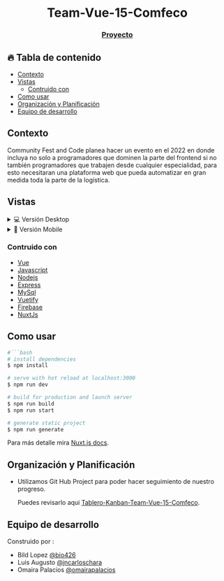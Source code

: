 <h1 align="center">Team-Vue-15-Comfeco</h1>

<div align="center">
  <h3>
    <a href="http://54.80.141.168:3000/1" target="_blank" >
      Proyecto
    </a>
  </h3>
</div>

<!-- TABLE OF CONTENTS -->

## 🔥 Tabla de contenido

- [Contexto](#contexto)
- [Vistas](#vistas)
  - [Contruido con](#construido-con)
- [Como usar](#como-usar)
- [Organización y Planificación](#organización-y-planificación)
- [Equipo de desarrollo](#equipo-de-desarrollo)

## Contexto

Community Fest and Code planea hacer un evento en el 2022 en donde incluya no solo a programadores que dominen la parte del frontend si no también programadores que trabajen desde cualquier especialidad, para esto necesitaran una plataforma web que pueda automatizar en gran medida toda la parte de la logística.

## Vistas

<details>
  <summary>💻 Versión Desktop</summary>

![screenshot](https://i.imgur.com/2pAFLxm.png)
![screenshot](https://i.imgur.com/R5sBAUJ.png)
![screenshot](https://i.imgur.com/IOb2g38.png)
![screenshot](https://i.imgur.com/gHvyaLO.png)

</details>

<details>
  <summary>📱 Versión Mobile</summary>

![screenshot](https://i.imgur.com/3TJA64F.png)
![screenshot](https://i.imgur.com/ZPgD3xt.png)

</details>

### Contruido con

- [Vue](https://vuejs.org/)
- [Javascript](https://developer.mozilla.org/es/docs/Web/JavaScript)
- [Nodejs](https://nodejs.org)
- [Express](https://expressjs.com)
- [MySql](https://www.mysql.com/)
- [Vuetify](https://vuetifyjs.com/en/)
- [Firebase](https://firebase.google.com/)
- [NuxtJs](https://nuxtjs.org)

## Como usar

```bash
#```bash
# install dependencies
$ npm install

# serve with hot reload at localhost:3000
$ npm run dev

# build for production and launch server
$ npm run build
$ npm run start

# generate static project
$ npm run generate
```
Para más detalle mira [Nuxt.js docs](https://nuxtjs.org).

## Organización y Planificación


- Utilizamos Git Hub Project para poder hacer seguimiento de nuestro progreso.

  Puedes revisarlo aqui [Tablero-Kanban-Team-Vue-15-Comfeco](https://github.com/Comunidad-de-Programadores/Team-Vue-15-Comfeco/projects/1).
## Equipo de desarrollo

Construido por :

- Bild Lopez [@bio426](https://github.com/bio426)
- Luis Augusto [@jncarloschara](https://github.com/lagcamgc)
- Omaira Palacios [@omairapalacios](https://github.com/omairapalacios)

